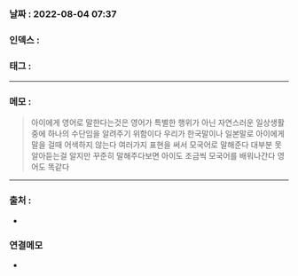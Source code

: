 ### 날짜 :  2022-08-04 07:37

### 인덱스 :

### 태그 :


----

### 메모 :
> 아이에게 영어로 말한다는것은 영어가 특별한 행위가 아닌 자연스러운 일상생활 중에 하나의 수단임을 알려주기 위함이다
> 우리가 한국말이나 일본말로 아이에게 말을 걸때 어색하지 않는다
> 여러가지 표현을 써서 모국어로 말해준다
> 대부분 못알아듣는걸 알지만 꾸준히 말해주다보면 아이도 조금씩 모국어를 배워나간다
> 영어도 똑같다

----
### 출처 :
-


### 연결메모
-














